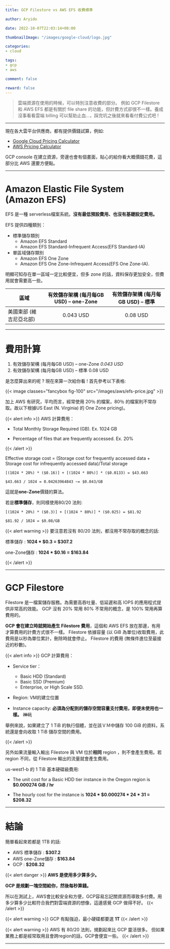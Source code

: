 ```yaml
---
title: GCP Filestore vs AWS EFS 收費標準

author: Aryido

date: 2022-10-07T22:03:14+08:00

thumbnailImage: "/images/google-cloud/logo.jpg"

categories:
- cloud

tags:
- gcp
- aws

comment: false

reward: false
---
```

<!--BODY-->
> 雲端資源在使用的時候，可以特別注意收費的部分。 例如 GCP Filestore 和 AWS EFS 都是有關於 file share 的功能，但計費方式卻很不一樣。養成沒事看看雲端 billing 可以幫助止血...，踩完坑之後就來看看付費公式吧 !

<!--more-->

---

現在各大雲平台供應商，都有提供價錢試算，例如:
- [Google Cloud Pricing Calculator](https://cloud.google.com/products/calculator#id=5e256ac4-6a8a-4ffd-ae33-3dd379fe3cef)
- [AWS Pricing Calculator](https://calculator.aws/#/)

GCP console 在建立資源，旁邊也會有個畫面，貼心的給你看大概價錢花費，這部分比 AWS 還要方便點。

---

#  Amazon Elastic File System (Amazon EFS)
EFS 是一種 serverless檔案系統。**沒有最低預設費用、也沒有基礎設定費用。**

EFS 提供四種類別：
- 標準儲存類別
    - Amazon EFS Standard
    - Amazon EFS Standard-Infrequent Access(EFS Standard-IA)
- 單區域儲存類別
    - Amazon EFS One Zone
    - Amazon EFS One Zone-Infrequent Access(EFS One Zone-IA).

明顯可知存在單一區域一定比較便宜，但多 zone 的話，資料保存更加安全，但費用就會需要高一些。

| 區域	| 有效儲存架構 (每月每GB USD) – one-Zone  | 有效儲存架構 (每月每GB USD) – 標準
|-------------|:------------:|:------------:|
| 美國東部 (維吉尼亞北部)	| 0.043 USD  |	0.08 USD

---
# 費用計算
1. 有效儲存架構 (每月每GB USD) – one-Zone *0.043 USD*
2. 有效儲存架構 (每月每GB USD) – 標準 0.08 USD

是怎麼算出來的呢 ? 現在來算一次給你看 ! 首先參考以下表格:

{{< image classes="fancybox fig-100" src="/images/aws/efs-price.jpg" >}}

加上 AWS 有研究，平均而言，經常使用 20％ 的檔案，80％ 的檔案則不常存取。故以下根據US East (N. Virginia) 的 One Zone pricing)。

{{< alert info >}}
AWS 計算費用：

- Total Monthly Storage Required (GB). Ex. 1024 GB

- Percentage of files that are frequently accessed. Ex. 20%

{{< /alert >}}

Effective storage cost = (Storage cost for frequently accessed data + Storage cost for infrequently accessed data)/Total storage

```
[(1024 * 20%) * ($0.16)] + [(1024 * 80%)] * ($0.0133) = $43.663

$43.663 / 1024 = 0.04263964843 ~= $0.043/GB
```
這就是**one-Zone**價錢的算法。

若是**標準儲存**，則同樣使用80/20 法則:
```
[(1024 * 20%) * ($0.3)] + [(1024 * 80%)] * ($0.025) = $81.92

$81.92 / 1024 = $0.08/GB
```
{{< alert warning >}}
要注意若沒有 80/20 法則，都沒用不常存取的概念的話:

標準儲存 : **1024 * $0.3 = $307.2**

one-Zone儲存 : **1024 * $0.16 = $163.84**

{{< /alert >}}

---

#  GCP Filestore
Filestore 是一檔案儲存服務。為需要高吞吐量、低延遲和高 IOPS 的應用程式提供非常高的效能。 GCP 沒有 20% 常用 80% 不常用的概念，是 100% 常用再算費用的。

**GCP 會在建立時就開始產生 Filestore 費用**，這個和 AWS EFS 放在那邊，有用才算費用的計費方式很不一樣。 Filestore 依據容量 (以 GiB 為單位)收取費用，此費用是以秒為單位累計，刪除時就會停止。 Filestore 的費用 (無條件進位至最接近的秒數)。

{{< alert info >}}
GCP 計算費用：

- Service tier：
    - Basic HDD (Standard)
    - Basic SSD (Premium)
    - Enterprise, or High Scale SSD.

- Region: VM的建立位置

- Instance capacity:
    **必須為分配到的儲存空間容量支付費用，即便未使用也一樣。** ~~神坑~~

舉例來說，如果建立了 1 TiB 的執行個體，並在該ＶＭ中儲存 100 GiB 的資料，系統還是會向收取 1 TiB 儲存空間的費用。

{{< /alert >}}

另外如果流量輸入輸出 Filestore 與 VM 位於**相同** region ，則不會產生費用。若 region 不同，從 Filestore 輸出的流量就會產生費用。

us-west1-b 的 1 TiB 基本硬碟級費用:

- The unit cost for a Basic HDD tier instance in the Oregon region is **$0.000274 GiB / hr**

- The hourly cost for the instance is  **1024 * $0.000274 * 24 * 31 = $208.32**

---
# 結論

簡單看起來若都是 1TB 的話:
- AWS 標準儲存 : **$307.2**
- AWS one-Zone儲存 : **$163.84**
- GCP : **$208.32**

{{< alert danger >}}
**AWS 是使用多少算多少。**

**GCP 是規劃一塊空間給你，然後每秒算錢。**

所以在測試上，AWS會比較安全和方便，GCP容易忘記關資源而導致多付費。用多少算多少比較符合我們對雲端資源的想像，這邊感覺 GCP 做得不好。
{{< /alert >}}

{{< alert warning >}}
GCP 有點強迫，最小硬碟都要選 **1T**
{{< /alert >}}

{{< alert warning >}}
AWS 有 80/20 法則，規劃起來比 GCP 靈活很多。 但如果業務上都是經常取用且會跨region的話，GCP會便宜一些。
{{< /alert >}}

---

